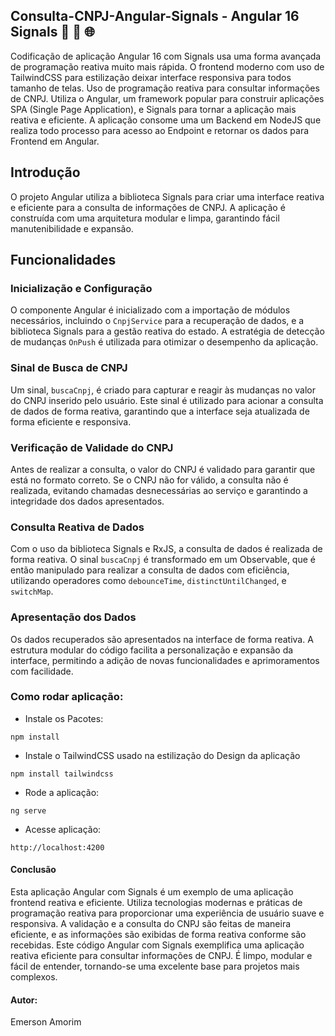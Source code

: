 ## Consulta-CNPJ-Angular-Signals - Angular 16 Signals 🚀 🔄 🌐

Codificação de aplicação Angular 16 com Signals usa uma forma avançada de programação reativa muito mais rápida. O frontend moderno com uso de TailwindCSS para estilização deixar interface responsiva para todos tamanho de telas. Uso de programação reativa para consultar informações de CNPJ. Utiliza o Angular, um framework popular para construir aplicações SPA (Single Page Application), e Signals para tornar a aplicação mais reativa e eficiente.
A aplicação consome uma um Backend em NodeJS que realiza todo processo para acesso ao Endpoint e retornar os dados para Frontend em Angular.


## Introdução

O projeto Angular utiliza a biblioteca Signals para criar uma interface reativa e eficiente para a consulta de informações de CNPJ. A aplicação é construída com uma arquitetura modular e limpa, garantindo fácil manutenibilidade e expansão.

## Funcionalidades

### Inicialização e Configuração

O componente Angular é inicializado com a importação de módulos necessários, incluindo o `CnpjService` para a recuperação de dados, e a biblioteca Signals para a gestão reativa do estado. A estratégia de detecção de mudanças `OnPush` é utilizada para otimizar o desempenho da aplicação.

### Sinal de Busca de CNPJ

Um sinal, `buscaCnpj`, é criado para capturar e reagir às mudanças no valor do CNPJ inserido pelo usuário. Este sinal é utilizado para acionar a consulta de dados de forma reativa, garantindo que a interface seja atualizada de forma eficiente e responsiva.

### Verificação de Validade do CNPJ

Antes de realizar a consulta, o valor do CNPJ é validado para garantir que está no formato correto. Se o CNPJ não for válido, a consulta não é realizada, evitando chamadas desnecessárias ao serviço e garantindo a integridade dos dados apresentados.

### Consulta Reativa de Dados

Com o uso da biblioteca Signals e RxJS, a consulta de dados é realizada de forma reativa. O sinal `buscaCnpj` é transformado em um Observable, que é então manipulado para realizar a consulta de dados com eficiência, utilizando operadores como `debounceTime`, `distinctUntilChanged`, e `switchMap`.

### Apresentação dos Dados

Os dados recuperados são apresentados na interface de forma reativa. A estrutura modular do código facilita a personalização e expansão da interface, permitindo a adição de novas funcionalidades e aprimoramentos com facilidade.


### Como rodar aplicação:

- Instale os Pacotes:

```
npm install
```

- Instale o TailwindCSS usado na estilização do Design da aplicação
```
npm install tailwindcss
```

- Rode a aplicação:
```
ng serve
```

- Acesse aplicação:
```
http://localhost:4200
```


#### Conclusão
Esta aplicação Angular com Signals é um exemplo de uma aplicação frontend reativa e eficiente. Utiliza tecnologias modernas e práticas de programação reativa para proporcionar uma experiência de usuário suave e responsiva. A validação e a consulta do CNPJ são feitas de maneira eficiente, e as informações são exibidas de forma reativa conforme são recebidas.
Este código Angular com Signals exemplifica uma aplicação reativa eficiente para consultar informações de CNPJ. É limpo, modular e fácil de entender, tornando-se uma excelente base para projetos mais complexos.


#### Autor:
Emerson Amorim

